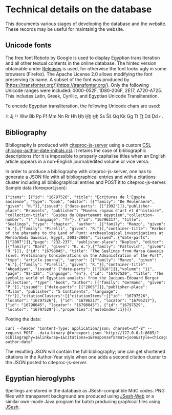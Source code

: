 # Technical details on the database

This documents various stages of developing the database and the website. These records may be useful for maintainig the website.

## Unicode fonts
The free font Roboto by Google is used to display Egyptian transliteration and all other textual contents in the online database. The hinted version obtainable under [Releases](https://github.com/google/roboto/releases) is used, for otherwise the font looks ugly in some browsers (Firefox). The Apache License 2.0 allows modifying the font preserving its name. A subset of the font was produced by [https://transfonter.org/](https://transfonter.org/). Only the following Unicode ranges were included: 0000-052F, 1D80-206F, 2E17, A720-A725. This includes Latin, Greek, Cyrillic, and Egyptian Unicode Transliteration. 

To encode Egyptian transliteration, the following Unicode chars are used: 

Ꜣꜣ Jj Ꜥꜥ Ww Bb Pp Ff Mm Nn Rr Hh Ḥḥ Ḫḫ H̱ẖ Ss Šš Qq Kk Gg Tt Ṯṯ Dd Ḏd ⸗ .

## Bibliography
Bibliography is produced with [citeproc-js-server](https://github.com/zotero/citeproc-js-server) using a custom [CSL chicago-author-date-initials.csl](https://github.com/ailintom/persons-names-MK/blob/master/chicago-author-date-initials.csl). It retains the case of bibliographic descriptions (for it is impossible to properly capitalise titles when an English article appears in a non-English journal/edited volume or vice versa.

In order to produce a bibliography with citeproc-js-server, one has to generate a JSON file with all bibliographical entries and with a citations cluster including all bibliographical entries and POST it to citeproc-js-server.
Sample data (forexport.json): 
```
{"items": [{"id": "16797526", "title": "Ecritures de l'Égypte ancienne", "type": "book", "editor": [{"family": "De Meulenaere", "given": "H."}],"issued": {"date-parts": [["1992"]]},"publisher-place": "Brussels", "publisher": "Musées royaux d'art et d'histoire", "collection-title": "Guides du Département égyptien","collection-number": "7","language": "fr"}, {"id": "16796217", "title": "Sealings", "type": "chapter", "author": [{"family": "Manzo", "given": "A."},{"family": "Pirelli", "given": "R."}],"container-title": "Harbor of the pharaohs to the Land of Punt: archaeological investigations at Mersa/Wadi Gawasis, Egypt, 2001-2005", "issued": {"date-parts": [["2007"]]},"page": "232-237", "publisher-place": "Naples", "editor": [{"family": "Bard", "given": "K. A."},{"family": "Fattovich", "given": "R."}]}, {"id": "16798045", "title": "The Sealings from Marsa Gawasis (sꜣw): Preliminary Considerations on the Administration of the Port", "type": "article-journal", "author": [{"family": "Manzo", "given": "A."},{"family": "Pirelli", "given": "R."}],"container-title": "Abgadiyat", "issued": {"date-parts": [["2016"]]},"volume": "11", "page": "92-126", "language": "en"}, {"id": "16797529", "title": "The symbolic world of Egyptian amulets: from the Jacques-Édouard Berger collection", "type": "book", "author": [{"family": "Germond", "given": "P."}],"issued": {"date-parts": [["2005"]]},"publisher-place": "Milan", "publisher": "5 Continents", "language": "fr"}],"citationClusters":[{"citationItems":[{"id": "16797526", "locator": "16797526"}, {"id": "16796217", "locator": "16796217"}, {"id": "16798045", "locator": "16798045"}, {"id": "16797529", "locator": "16797529"}],"properties":{"noteIndex":1}}]}
```

Posting the data:
```
curl --header "Content-Type: application/json; charset=utf-8" --request POST --data-binary @forexport.json "http://127.0.0.1:8085/?bibliography=1&linkwrap=1&citations=1&responseformat=json&style=chicago-author-date" 
```
The resulting JSON will contain the full bibliography; one can get shortened citations in the Author-Year style when one adds a second citation cluster to the JSON posted to citeproc-js-server.


## Egyptian hieroglyphs
Spellings are stored in the database as JSesh-compatible MdC codes. PNG files with transparent background are produced using [JSesh-Web](https://github.com/macleginn/jsesh-web) or a similar own-made Java program for batch producing graphical files using [JSesh](http://jsesh.qenherkhopeshef.org/).

